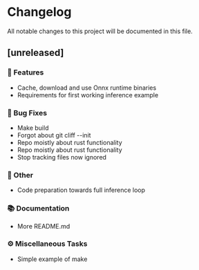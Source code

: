 # Changelog

All notable changes to this project will be documented in this file.

## [unreleased]

### 🚀 Features

- Cache,  download and use Onnx runtime binaries
- Requirements for first working inference example

### 🐛 Bug Fixes

- Make build
- Forgot about git cliff --init
- Repo moistly about rust functionality
- Repo moistly about rust functionality
- Stop tracking files now ignored

### 💼 Other

- Code preparation towards full inference loop

### 📚 Documentation

- More README.md

### ⚙️ Miscellaneous Tasks

- Simple example of make

<!-- generated by git-cliff -->
